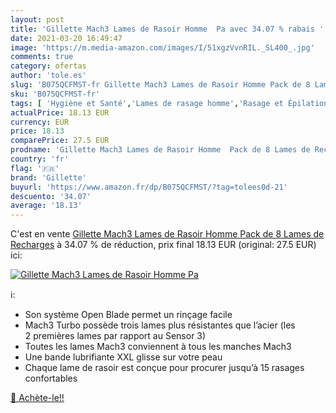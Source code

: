 ```yaml
---
layout: post
title: 'Gillette Mach3 Lames de Rasoir Homme  Pa avec 34.07 % rabais '
date: 2021-03-20 16:49:47
image: 'https://m.media-amazon.com/images/I/51xgzVvnRIL._SL400_.jpg'
comments: true
category: ofertas
author: 'tole.es'
slug: 'B075QCFMST-fr Gillette Mach3 Lames de Rasoir Homme Pack de 8 Lames de...'
sku: 'B075QCFMST-fr'
tags: [ 'Hygiène et Santé','Lames de rasage homme','Rasage et Épilation','Rasage manuel','Rasage manuel homme','gillette', ]
actualPrice: 18.13 EUR
currency: EUR
price: 18.13
comparePrice: 27.5 EUR
prodname: 'Gillette Mach3 Lames de Rasoir Homme  Pack de 8 Lames de Recharges'
country: 'fr'
flag: '🇫🇷'
brand: 'Gillette'
buyurl: 'https://www.amazon.fr/dp/B075QCFMST/?tag=tolees0d-21'
descuento: '34.07'
average: '18.13'
---
```


C'est en vente [Gillette Mach3 Lames de Rasoir Homme  Pack de 8 Lames de Recharges](https://www.amazon.fr/dp/B075QCFMST/?tag=tolees0d-21)  à  34.07 % de réduction, prix final  18.13 EUR (original: 27.5 EUR) ici:

[![Gillette Mach3 Lames de Rasoir Homme  Pa](https://m.media-amazon.com/images/I/51xgzVvnRIL._SL400_.jpg)](https://www.amazon.fr/dp/B075QCFMST/?tag=tolees0d-21)

ℹ️:

- Son système Open Blade permet un rinçage facile
- Mach3 Turbo possède trois lames plus résistantes que l’acier (les 2 premières lames par rapport au Sensor 3)
- Toutes les lames Mach3 conviennent à tous les manches Mach3
- Une bande lubrifiante XXL glisse sur votre peau
- Chaque lame de rasoir est conçue pour procurer jusqu’à 15 rasages confortables

[🛒 Achète-le!!](https://www.amazon.fr/dp/B075QCFMST/?tag=tolees0d-21)
